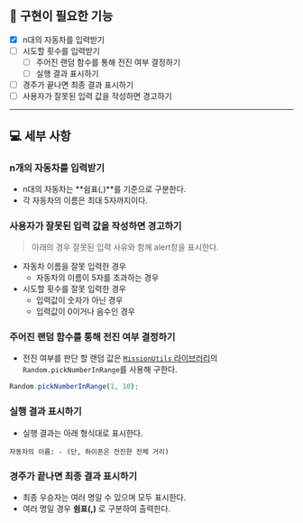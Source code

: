 ## 🎯 구현이 필요한 기능

- [x] n대의 자동차를 입력받기
- [ ] 시도할 횟수를 입력받기
  - [ ] 주어진 랜덤 함수를 통해 전진 여부 결정하기
  - [ ] 실행 결과 표시하기
- [ ] 경주가 끝나면 최종 결과 표시하기
- [ ] 사용자가 잘못된 입력 값을 작성하면 경고하기

---

## 💻 세부 사항

### n개의 자동차를 입력받기
- n대의 자동차는 **쉼표(,)**를 기준으로 구분한다.
- 각 자동차의 이름은 최대 5자까지이다.

### 사용자가 잘못된 입력 값을 작성하면 경고하기
> 아래의 경우 잘못된 입력 사유와 함께 alert창을 표시한다.
- 자동차 이름을 잘못 입력한 경우
  - 자동차의 이름이 5자를 초과하는 경우
- 시도할 횟수를 잘못 입력한 경우
  - 입력값이 숫자가 아닌 경우
  - 입력값이 0이거나 음수인 경우

### 주어진 랜덤 함수를 통해 전진 여부 결정하기
- 전진 여부를 판단 할 랜덤 값은 [`MissionUtils` 라이브러리](https://github.com/woowacourse-projects/javascript-mission-utils#mission-utils)의 `Random.pickNumberInRange`를 사용해 구한다.

```js
Random.pickNumberInRange(1, 10);
```

### 실행 결과 표시하기
- 실행 결과는 아래 형식대로 표시한다.
```text
자동차의 이름: - (단, 하이픈은 전진한 전체 거리)
```

### 경주가 끝나면 최종 결과 표시하기
- 최종 우승자는 여러 명일 수 있으며 모두 표시한다.
- 여러 명일 경우 **쉼표(,)** 로 구분하여 출력한다.

